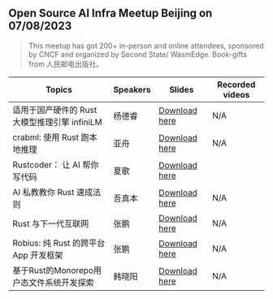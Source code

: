 ## Open Source AI Infra Meetup Beijing on 07/08/2023

> This meetup has got 200+ in-person and online attendees, sponsored by CNCF and organized by Second State/ WasmEdge. Book-gifts from 人民邮电出版社。


| Topics                                                         | Speakers                    | Slides | Recorded videos |
|---------------------------------------------------------------|----------------------------|--------|-----------------|
| 适用于国产硬件的 Rust 大模型推理引擎 infiniLM | 杨德睿              |  [Download here](/Beijing-Cloud-Native-AI-Meetup-20230708/1.%20Infrastructure%20for%20LLMs-Michael%20Yuan.pdf)      |    N/A  |
| crabml: 使用 Rust 跑本地推理   | 亚舟       |   [Download here](/Beijing-Cloud-Native-AI-Meetup-20230708/2%20FATE-LLM%20-%20Wang%20Fangchi.pdf)     |     N/A          | 
| Rustcoder： 让 AI 帮你写代码 | 夏歌                  |   [Download here](/Beijing-Cloud-Native-AI-Meetup-20230708/3.%20Milvus-LI-Chen.pdf)     |          |  N/A   |
| AI 私教教你 Rust 速成法则 | 吾真本        |   [Download here](/Beijing-Cloud-Native-AI-Meetup-20230708/4.%20Sensetime%20PPQ%20Zhang%20Zhi.pdf)     |     N/A         | 
| Rust 与下一代互联网     | 张鹏 |    [Download here](/Beijing-Cloud-Native-AI-Meetup-20230708/5.%20Zhiyuan%20Aquila%20LLM%2BFlagEval%20LLM%20Evaluation%20System-20230708.pdf)     |      N/A           |
| Robius: 纯 Rust 的跨平台 App 开发框架    | 张鹏 |    [Download here](/Bf)     |      N/A           |
| 基于Rust的Monorepo用户态文件系统开发探索   | 韩晓阳 |    [Download here](/Bf)     |      N/A           |
